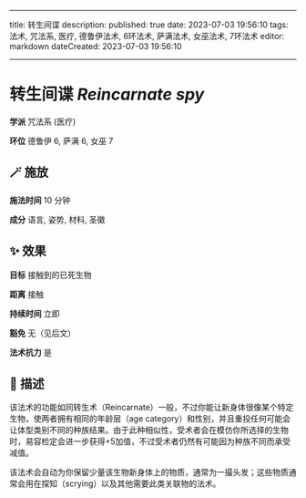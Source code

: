 
---
title: 转生间谍
description: 
published: true
date: 2023-07-03 19:56:10
tags: 法术, 咒法系, 医疗, 德鲁伊法术, 6环法术, 萨满法术, 女巫法术, 7环法术
editor: markdown
dateCreated: 2023-07-03 19:56:10

---

# **转生间谍** *Reincarnate spy*

**学派** 咒法系 (医疗) 

**环位** 德鲁伊 6, 萨满 6, 女巫 7

## 🪄 施放

**施法时间** 10 分钟

**成分** 语言, 姿势, 材料, 圣徽

## ✨ 效果 

**目标** 接触到的已死生物 

**距离** 接触  

**持续时间** 立即 

**豁免** 无（见后文）

**法术抗力** 是

## 📖 描述

该法术的功能如同转生术（Reincarnate）一般，不过你能让新身体很像某个特定生物，使两者拥有相同的年龄层（age category）和性别，并且重投任何可能会让体型类别不同的种族结果。由于此种相似性，受术者会在模仿你所选择的生物时，易容检定会进一步获得+5加值，不过受术者仍然有可能因为种族不同而承受减值。

该法术会自动为你保留少量该生物新身体上的物质，通常为一撮头发；这些物质通常会用在探知（scrying）以及其他需要此类关联物的法术。
    